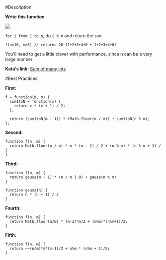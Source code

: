 #Description

**Write this function**

![](http://i.imgur.com/mlbRlEm.png)

`for i from 1 to n`, do `i % m` and return the `sum`.

```
f(n=10, m=5) // returns 20 (1+2+3+4+0 + 1+2+3+4+0)
```

You'll need to get a little clever with performance, since n can be a very large number

**Kata's link:** [Sum of many ints](http://www.codewars.com/kata/sum-of-many-ints/)

#Best Practices

**First:**
```
f = function(n, m) {
  sum1toN = function(x) {
    return x * (x + 1) / 2;
  };
  
  return (sum1toN(m - 1)) * (Math.floor(n / m)) + sum1toN(n % m);
};
```

**Second:**
```
function f(n, m) {
  return Math.floor(n / m) * m * (m - 1) / 2 + (n % m) * (n % m + 1) / 2
}
```

**Third:**
```
function f(n, m) {
  return gauss(m - 1) * (n / m | 0) + gauss(n % m)
}

function gauss(n) {
  return n * (n + 1) / 2
}
```

**Fourth:**
```
function f(n, m) {
  return Math.floor(n/m) * (m-1)*m/2 + (n%m)*(n%m+1)/2;
}
```

**Fifth:**
```
function f(n, m) {
  return ~~(n/m)*m*(m-1)/2 + n%m * (n%m + 1)/2;
}
```